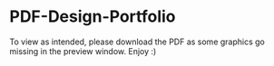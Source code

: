 # PDF-Design-Portfolio

To view as intended, please download the PDF as some graphics go missing in the preview window. Enjoy :)
